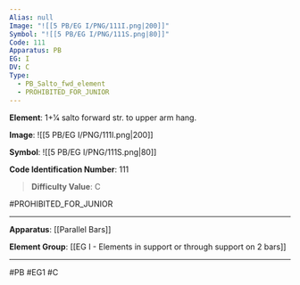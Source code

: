 ```yaml
---
Alias: null
Image: "![[5 PB/EG I/PNG/111I.png|200]]"
Symbol: "![[5 PB/EG I/PNG/111S.png|80]]"
Code: 111
Apparatus: PB
EG: I
DV: C
Type:
  - PB_Salto_fwd_element
  - PROHIBITED_FOR_JUNIOR
---
```

**Element**: 1+1⁄4 salto forward str. to upper arm hang.

**Image**:
![[5 PB/EG I/PNG/111I.png|200]]

**Symbol**:
![[5 PB/EG I/PNG/111S.png|80]]

**Code Identification Number**: 111

>**Difficulty Value**: C

#PROHIBITED_FOR_JUNIOR
___
**Apparatus**: [[Parallel Bars]]

**Element Group**: [[EG I - Elements in support or through support on 2 bars]]
___
#PB #EG1 #C
